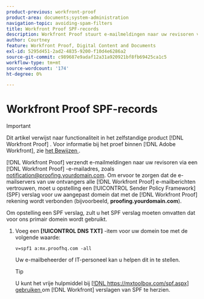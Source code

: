 ```yaml
---
product-previous: workfront-proof
product-area: documents;system-administration
navigation-topic: avoiding-spam-filters
title: Workfront Proof SPF-records
description: Workfront Proof stuurt e-mailmeldingen naar uw revisoren via een Workfront Proof-e-mailadres, zoals notification@proofing.yourdomain.com. Om ervoor te zorgen dat de e-mailservers van uw ontvangers alle e-mailberichten van Workfront Proof vertrouwen, moet u opstelling a  [!DNL Sender Policy]  het verslag van het Kader (SPF) voor uw aangepast domein dat met de  [!DNL Workfront Proof]  wordt verbonden rekening (bijvoorbeeld, proofing.yourdomain.com).
author: Courtney
feature: Workfront Proof, Digital Content and Documents
exl-id: 5295d451-2ad2-4835-9200-f10d4e6286a2
source-git-commit: c989687e9adaf12a31a920921bf8fb69425ca1c5
workflow-type: tm+mt
source-wordcount: '174'
ht-degree: 0%

---
```


# Workfront Proof SPF-records

>[!IMPORTANT]
>
>Dit artikel verwijst naar functionaliteit in het zelfstandige product [!DNL Workfront Proof] . Voor informatie bij het proef binnen [!DNL Adobe Workfront], zie [ het Bewijzen ](../../../review-and-approve-work/proofing/proofing.md).

[!DNL Workfront Proof] verzendt e-mailmeldingen naar uw revisoren via een [!DNL Workfront Proof] -e-mailadres, zoals notification@proofing.yourdomain.com. Om ervoor te zorgen dat de e-mailservers van uw ontvangers alle [!DNL Workfront Proof] e-mailberichten vertrouwen, moet u opstelling een [!UICONTROL Sender Policy Framework] (SPF) verslag voor uw aangepast domein dat met de [!DNL Workfront Proof] rekening wordt verbonden (bijvoorbeeld, **proofing.yourdomain.com**).

Om opstelling een SPF verslag, zult u het SPF verslag moeten omvatten dat voor ons primair domein wordt gebruikt.

1. Voeg een **[!UICONTROL DNS TXT]** -item voor uw domein toe met de volgende waarde:

   `v=spf1 a:mx.proofhq.com -all`

   Uw e-mailbeheerder of IT-personeel kan u helpen dit in te stellen.

   >[!TIP]
   >
   >U kunt het vrije hulpmiddel bij [[!DNL https://mxtoolbox.com/spf.aspx] gebruiken ](https://mxtoolbox.com/spf.aspx) om [!DNL Workfront] verslagen van SPF te herzien.
